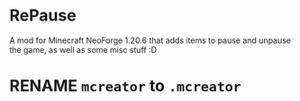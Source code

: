 # RePause
A mod for Minecraft NeoForge 1.20.6 that adds items to pause and unpause the game, as well as some misc stuff :D

# RENAME `mcreator` to `.mcreator`
